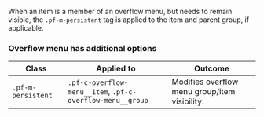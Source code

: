When an item is a member of an overflow menu, but needs to remain visible, the <code>.pf-m-persistent</code> tag is applied to the item and parent group, if applicable.

### Overflow menu has additional options
| Class | Applied to | Outcome |
| -- | -- | -- |
| `.pf-m-persistent` | `.pf-c-overflow-menu__item`, `.pf-c-overflow-menu__group` | Modifies overflow menu group/item visibility. |
